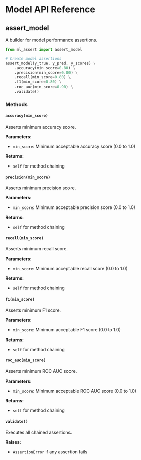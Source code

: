 # Model API Reference

## assert_model

A builder for model performance assertions.

```python
from ml_assert import assert_model

# Create model assertions
assert_model(y_true, y_pred, y_scores) \
    .accuracy(min_score=0.80) \
    .precision(min_score=0.80) \
    .recall(min_score=0.80) \
    .f1(min_score=0.80) \
    .roc_auc(min_score=0.90) \
    .validate()
```

### Methods

#### `accuracy(min_score)`
Asserts minimum accuracy score.

**Parameters:**
- `min_score`: Minimum acceptable accuracy score (0.0 to 1.0)

**Returns:**
- `self` for method chaining

#### `precision(min_score)`
Asserts minimum precision score.

**Parameters:**
- `min_score`: Minimum acceptable precision score (0.0 to 1.0)

**Returns:**
- `self` for method chaining

#### `recall(min_score)`
Asserts minimum recall score.

**Parameters:**
- `min_score`: Minimum acceptable recall score (0.0 to 1.0)

**Returns:**
- `self` for method chaining

#### `f1(min_score)`
Asserts minimum F1 score.

**Parameters:**
- `min_score`: Minimum acceptable F1 score (0.0 to 1.0)

**Returns:**
- `self` for method chaining

#### `roc_auc(min_score)`
Asserts minimum ROC AUC score.

**Parameters:**
- `min_score`: Minimum acceptable ROC AUC score (0.0 to 1.0)

**Returns:**
- `self` for method chaining

#### `validate()`
Executes all chained assertions.

**Raises:**
- `AssertionError` if any assertion fails
